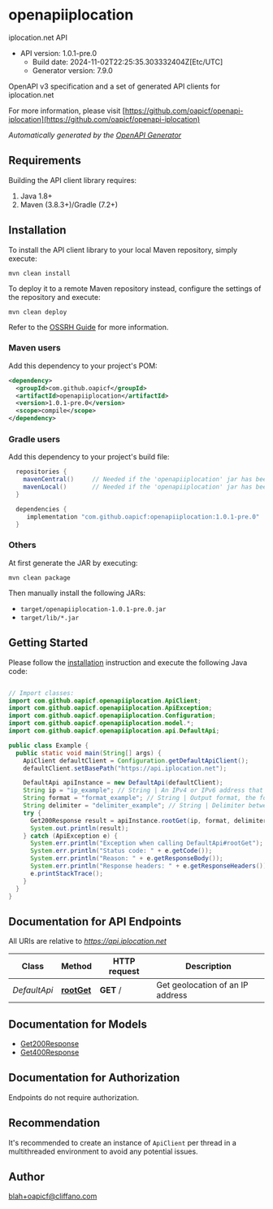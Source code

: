 # openapiiplocation

iplocation.net API
- API version: 1.0.1-pre.0
  - Build date: 2024-11-02T22:25:35.303332404Z[Etc/UTC]
  - Generator version: 7.9.0

OpenAPI v3 specification and a set of generated API clients for iplocation.net

  For more information, please visit [https://github.com/oapicf/openapi-iplocation](https://github.com/oapicf/openapi-iplocation)

*Automatically generated by the [OpenAPI Generator](https://openapi-generator.tech)*


## Requirements

Building the API client library requires:
1. Java 1.8+
2. Maven (3.8.3+)/Gradle (7.2+)

## Installation

To install the API client library to your local Maven repository, simply execute:

```shell
mvn clean install
```

To deploy it to a remote Maven repository instead, configure the settings of the repository and execute:

```shell
mvn clean deploy
```

Refer to the [OSSRH Guide](http://central.sonatype.org/pages/ossrh-guide.html) for more information.

### Maven users

Add this dependency to your project's POM:

```xml
<dependency>
  <groupId>com.github.oapicf</groupId>
  <artifactId>openapiiplocation</artifactId>
  <version>1.0.1-pre.0</version>
  <scope>compile</scope>
</dependency>
```

### Gradle users

Add this dependency to your project's build file:

```groovy
  repositories {
    mavenCentral()     // Needed if the 'openapiiplocation' jar has been published to maven central.
    mavenLocal()       // Needed if the 'openapiiplocation' jar has been published to the local maven repo.
  }

  dependencies {
     implementation "com.github.oapicf:openapiiplocation:1.0.1-pre.0"
  }
```

### Others

At first generate the JAR by executing:

```shell
mvn clean package
```

Then manually install the following JARs:

* `target/openapiiplocation-1.0.1-pre.0.jar`
* `target/lib/*.jar`

## Getting Started

Please follow the [installation](#installation) instruction and execute the following Java code:

```java

// Import classes:
import com.github.oapicf.openapiiplocation.ApiClient;
import com.github.oapicf.openapiiplocation.ApiException;
import com.github.oapicf.openapiiplocation.Configuration;
import com.github.oapicf.openapiiplocation.model.*;
import com.github.oapicf.openapiiplocation.api.DefaultApi;

public class Example {
  public static void main(String[] args) {
    ApiClient defaultClient = Configuration.getDefaultApiClient();
    defaultClient.setBasePath("https://api.iplocation.net");

    DefaultApi apiInstance = new DefaultApi(defaultClient);
    String ip = "ip_example"; // String | An IPv4 or IPv6 address that you would like to lookup.
    String format = "format_example"; // String | Output format, the following formats are supported: plain xml json jsonp php csv serialized
    String delimiter = "delimiter_example"; // String | Delimiter between proxies. Can be used only with format plain. The following types are supported: 1 for \"\\n\", 2 for \"<br>\".
    try {
      Get200Response result = apiInstance.rootGet(ip, format, delimiter);
      System.out.println(result);
    } catch (ApiException e) {
      System.err.println("Exception when calling DefaultApi#rootGet");
      System.err.println("Status code: " + e.getCode());
      System.err.println("Reason: " + e.getResponseBody());
      System.err.println("Response headers: " + e.getResponseHeaders());
      e.printStackTrace();
    }
  }
}

```

## Documentation for API Endpoints

All URIs are relative to *https://api.iplocation.net*

Class | Method | HTTP request | Description
------------ | ------------- | ------------- | -------------
*DefaultApi* | [**rootGet**](docs/DefaultApi.md#rootGet) | **GET** / | Get geolocation of an IP address


## Documentation for Models

 - [Get200Response](docs/Get200Response.md)
 - [Get400Response](docs/Get400Response.md)


<a id="documentation-for-authorization"></a>
## Documentation for Authorization

Endpoints do not require authorization.


## Recommendation

It's recommended to create an instance of `ApiClient` per thread in a multithreaded environment to avoid any potential issues.

## Author

blah+oapicf@cliffano.com

